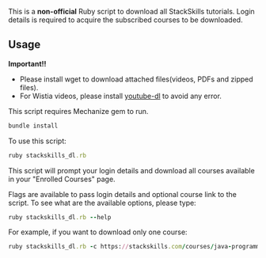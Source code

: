 This is a **non-official** Ruby script to download all StackSkills tutorials. Login details is required to acquire the subscribed courses to be downloaded.

## Usage
**Important!!**
- Please install wget to download attached files(videos, PDFs and zipped files).
- For Wistia videos, please install [youtube-dl](https://github.com/rg3/youtube-dl) to avoid any error.

This script requires Mechanize gem to run.
```ruby
bundle install
```

To use this script:
```ruby
ruby stackskills_dl.rb
```
This script will prompt your login details and download all courses available in your "Enrolled Courses" page.

Flags are available to pass login details and optional course link to the script.
To see what are the available options, please type:
```ruby
ruby stackskills_dl.rb --help
```

For example, if you want to download only one course:
```ruby
ruby stackskills_dl.rb -c https://stackskills.com/courses/java-programming-the-master-course
```